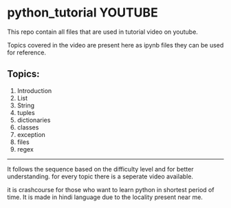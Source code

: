 # python_tutorial YOUTUBE 
This repo contain all files that are used in tutorial video on youtube.

Topics covered in the video are present here as ipynb files they can be used for reference.

Topics:
-------------------------

1. Introduction
2. List
3. String
4. tuples
5. dictionaries
6. classes
7. exception
8. files
9. regex

---------------------------------

It follows the sequence based on the difficulty level and for better understanding.
for every topic there is a seperate video available.

it is crashcourse for those who want to learn python in shortest period of time.
It is made in hindi language due to the locality present near me.
